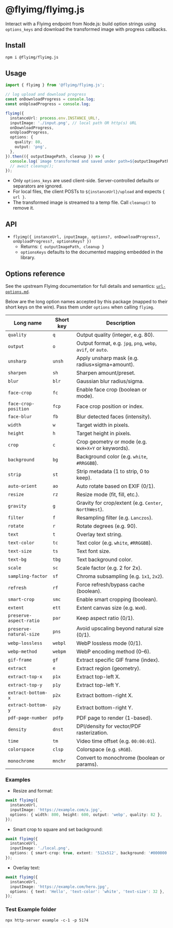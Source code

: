 # @flyimg/flyimg.js

Interact with a Flyimg endpoint from Node.js: build option strings using `options_keys` and download the transformed image with progress callbacks.

## Install

```bash
npm i @flyimg/flyimg.js
```

## Usage

```ts
import { flyimg } from '@flyimg/flyimg.js';

// log upload and download progress
const onDownloadProgress = console.log;
const onUploadProgress = console.log;

flyimg({
  instanceUrl: process.env.INSTANCE_URL!,
  inputImage: './input.png', // local path OR http(s) URL
  onDownloadProgress,
  onUploadProgress,
  options: {
    quality: 80,
    output: 'png',
  },
}).then(({ outputImagePath, cleanup }) => {
  console.log(`image transformed and saved under path=${outputImagePath}`);
  // await cleanup();
});
```

- Only `options_keys` are used client-side. Server-controlled defaults or separators are ignored.
- For local files, the client POSTs to `${instanceUrl}/upload` and expects `{ url }`.
- The transformed image is streamed to a temp file. Call `cleanup()` to remove it.


## API

- `flyimg({ instanceUrl, inputImage, options?, onDownloadProgress?, onUploadProgress?, optionsKeys? })`
  - Returns: `{ outputImagePath, cleanup }`
  - `optionsKeys` defaults to the documented mapping embedded in the library.

## Options reference

See the upstream Flyimg documentation for full details and semantics: [`url-options.md`](https://github.com/flyimg/flyimg/blob/main/docs/url-options.md).

Below are the long option names accepted by this package (mapped to their short keys on the wire). Pass them under `options` when calling `flyimg`.

| Long name | Short key | Description |
| --- | --- | --- |
| `quality` | `q` | Output quality (integer, e.g. 80). |
| `output` | `o` | Output format, e.g. `jpg`, `png`, `webp`, `avif`, or `auto`. |
| `unsharp` | `unsh` | Apply unsharp mask (e.g. radius×sigma+amount). |
| `sharpen` | `sh` | Sharpen amount/preset. |
| `blur` | `blr` | Gaussian blur radius/sigma. |
| `face-crop` | `fc` | Enable face crop (boolean or mode). |
| `face-crop-position` | `fcp` | Face crop position or index. |
| `face-blur` | `fb` | Blur detected faces (intensity). |
| `width` | `w` | Target width in pixels. |
| `height` | `h` | Target height in pixels. |
| `crop` | `c` | Crop geometry or mode (e.g. `WxH+X+Y` or keywords). |
| `background` | `bg` | Background color (e.g. `white`, `#RRGGBB`). |
| `strip` | `st` | Strip metadata (1 to strip, 0 to keep). |
| `auto-orient` | `ao` | Auto rotate based on EXIF (0/1). |
| `resize` | `rz` | Resize mode (fit, fill, etc.). |
| `gravity` | `g` | Gravity for crop/extent (e.g. `Center`, `NorthWest`). |
| `filter` | `f` | Resampling filter (e.g. `Lanczos`). |
| `rotate` | `r` | Rotate degrees (e.g. 90). |
| `text` | `t` | Overlay text string. |
| `text-color` | `tc` | Text color (e.g. `white`, `#RRGGBB`). |
| `text-size` | `ts` | Text font size. |
| `text-bg` | `tbg` | Text background color. |
| `scale` | `sc` | Scale factor (e.g. 2 for 2x). |
| `sampling-factor` | `sf` | Chroma subsampling (e.g. `1x1`, `2x2`). |
| `refresh` | `rf` | Force refresh/bypass cache (boolean). |
| `smart-crop` | `smc` | Enable smart cropping (boolean). |
| `extent` | `ett` | Extent canvas size (e.g. `WxH`). |
| `preserve-aspect-ratio` | `par` | Keep aspect ratio (0/1). |
| `preserve-natural-size` | `pns` | Avoid upscaling beyond natural size (0/1). |
| `webp-lossless` | `webpl` | WebP lossless mode (0/1). |
| `webp-method` | `webpm` | WebP encoding method (0–6). |
| `gif-frame` | `gf` | Extract specific GIF frame (index). |
| `extract` | `e` | Extract region (geometry). |
| `extract-top-x` | `p1x` | Extract top-left X. |
| `extract-top-y` | `p1y` | Extract top-left Y. |
| `extract-bottom-x` | `p2x` | Extract bottom-right X. |
| `extract-bottom-y` | `p2y` | Extract bottom-right Y. |
| `pdf-page-number` | `pdfp` | PDF page to render (1-based). |
| `density` | `dnst` | DPI/density for vector/PDF rasterization. |
| `time` | `tm` | Video time offset (e.g. `00:00:01`). |
| `colorspace` | `clsp` | Colorspace (e.g. `sRGB`). |
| `monochrome` | `mnchr` | Convert to monochrome (boolean or params). |

### Examples

- Resize and format:
```ts
await flyimg({
  instanceUrl,
  inputImage: 'https://example.com/a.jpg',
  options: { width: 800, height: 600, output: 'webp', quality: 82 },
});
```

- Smart crop to square and set background:
```ts
await flyimg({
  instanceUrl,
  inputImage: './local.png',
  options: { smart-crop: true, extent: '512x512', background: '#000000' },
});
```

- Overlay text:
```ts
await flyimg({
  instanceUrl,
  inputImage: 'https://example.com/hero.jpg',
  options: { text: 'Hello', 'text-color': 'white', 'text-size': 32 },
});
```

### Test Example folder

```
npx http-server example -c-1 -p 5174
```

